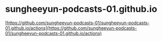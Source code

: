 # sungheeyun-podcasts-01.github.io

[https://github.com/sungheeyun-podcasts-01/sungheeyun-podcasts-01.github.io/actions](https://github.com/sungheeyun-podcasts-01/sungheeyun-podcasts-01.github.io/actions)
